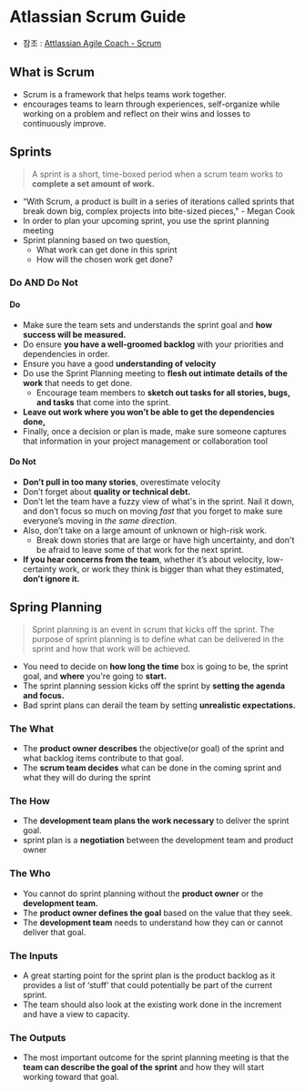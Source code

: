 # Atlassian Scrum Guide

* 참조 : [Attlassian Agile Coach - Scrum](https://www.atlassian.com/agile/scrum)



## What is Scrum

* Scrum is a framework that helps teams work together. 
* encourages teams to learn through experiences, self-organize while working on a problem and reflect on their wins and losses to continuously improve.



## Sprints

> A sprint is a short, time-boxed period when a scrum team works to **complete a set amount of work.**

* “With Scrum, a product is built in a series of iterations called sprints that break down big, complex projects into bite-sized pieces," - Megan Cook
* In order to plan your upcoming sprint, you use the sprint planning meeting
* Sprint planning based on two question,
  * What work can get done in this sprint
  * How will the chosen work get done?

### Do AND Do Not

#### **Do**

* Make sure the team sets and understands the sprint goal and **how success will be measured.**
* Do ensure **you have a well-groomed backlog** with your priorities and dependencies in order.
* Ensure you have a good **understanding of velocity**
* Do use the Sprint Planning meeting to **flesh out intimate details of the work** that needs to get done.
  * Encourage team members to **sketch out tasks for all stories, bugs, and tasks** that come into the sprint.
* **Leave out work where you won’t be able to get the dependencies done,**
* Finally, once a decision or plan is made, make sure someone captures that information in your project management or collaboration tool

#### Do Not

* **Don’t pull in too many stories**, overestimate velocity
* Don’t forget about **quality or technical debt.**
* Don’t let the team have a fuzzy view of what's in the sprint.  Nail it down, and don’t focus so much on moving *fast* that you forget to make sure everyone’s moving in *the same direction*.
* Also, don’t take on a large amount of unknown or high-risk work.
  * Break down stories that are large or have high uncertainty, and don't be afraid to leave some of that work for the next sprint.
* **If you hear concerns from the team**, whether it’s about velocity, low-certainty work, or work they think is bigger than what they estimated, **don’t ignore it.**



## Spring Planning

> Sprint planning is an event in scrum that kicks off the sprint. The purpose of sprint planning is to define what can be delivered in the sprint and how that work will be achieved.

* You need to decide on **how long the time** box is going to be, the sprint goal, and **where** you're going to **start.**
* The sprint planning session kicks off the sprint by **setting the agenda and focus.**
* Bad sprint plans can derail the team by setting **unrealistic expectations.**

### The What

* The **product owner describes** the objective(or goal) of the sprint and what backlog items contribute to that goal. 
* The **scrum team decides** what can be done in the coming sprint and what they will do during the sprint

### The How

* The **development team plans the work necessary** to deliver the sprint goal.
* sprint plan is a **negotiation** between the development team and product owner

### The Who

*  You cannot do sprint planning without the **product owner** or the **development team.** 
* The **product owner defines the goal** based on the value that they seek.
* The **development team** needs to understand how they can or cannot deliver that goal.

### The Inputs

* A great starting point for the sprint plan is the product backlog as it provides a list of ‘stuff’ that could potentially be part of the current sprint.
* The team should also look at the existing work done in the increment and have a view to capacity.

### The Outputs

* The most important outcome for the sprint planning meeting is that the **team can describe the goal of the sprint** and how they will start working toward that goal. 


